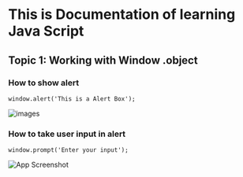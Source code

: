 # This is Documentation of learning Java Script
## Topic 1: Working with Window .object
### How to show alert

```
window.alert('This is a Alert Box');
```

![images](https://user-images.githubusercontent.com/95132365/143727890-34587a90-25c5-423b-a4ad-3d8bec51b5e4.jpg)

### How to take user input in alert 
```
window.prompt('Enter your input');
```
![App Screenshot](https://imgur.com/AfPjvEB)
